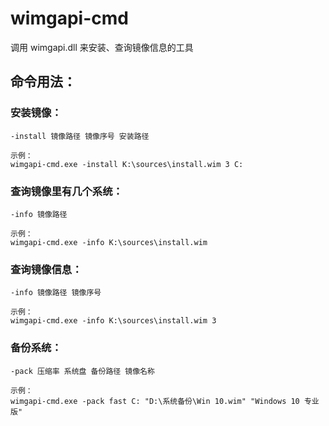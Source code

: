 # wimgapi-cmd
调用 wimgapi.dll 来安装、查询镜像信息的工具

## 命令用法：


### 安装镜像：
```shell
-install 镜像路径 镜像序号 安装路径

示例：
wimgapi-cmd.exe -install K:\sources\install.wim 3 C:
```

### 查询镜像里有几个系统：
```shell
-info 镜像路径

示例：
wimgapi-cmd.exe -info K:\sources\install.wim
```

### 查询镜像信息：
```shell
-info 镜像路径 镜像序号

示例：
wimgapi-cmd.exe -info K:\sources\install.wim 3
```

### 备份系统：
```shell
-pack 压缩率 系统盘 备份路径 镜像名称

示例：
wimgapi-cmd.exe -pack fast C: "D:\系统备份\Win 10.wim" "Windows 10 专业版"
```
